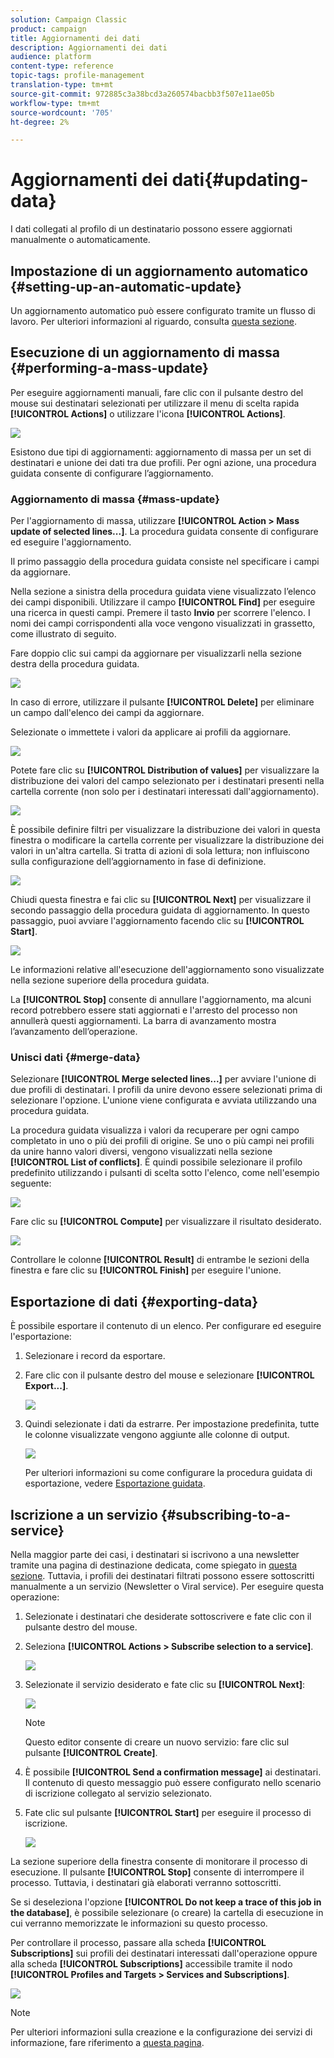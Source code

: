 ```yaml
---
solution: Campaign Classic
product: campaign
title: Aggiornamenti dei dati
description: Aggiornamenti dei dati
audience: platform
content-type: reference
topic-tags: profile-management
translation-type: tm+mt
source-git-commit: 972885c3a38bcd3a260574bacbb3f507e11ae05b
workflow-type: tm+mt
source-wordcount: '705'
ht-degree: 2%

---
```



# Aggiornamenti dei dati{#updating-data}

I dati collegati al profilo di un destinatario possono essere aggiornati manualmente o automaticamente.

## Impostazione di un aggiornamento automatico {#setting-up-an-automatic-update}

Un aggiornamento automatico può essere configurato tramite un flusso di lavoro. Per ulteriori informazioni al riguardo, consulta [questa sezione](../../workflow/using/update-data.md).

## Esecuzione di un aggiornamento di massa {#performing-a-mass-update}

Per eseguire aggiornamenti manuali, fare clic con il pulsante destro del mouse sui destinatari selezionati per utilizzare il menu di scelta rapida **[!UICONTROL Actions]** o utilizzare l&#39;icona **[!UICONTROL Actions]**.

![](assets/s_ncs_user_action_icon.png)

Esistono due tipi di aggiornamenti: aggiornamento di massa per un set di destinatari e unione dei dati tra due profili. Per ogni azione, una procedura guidata consente di configurare l’aggiornamento.

### Aggiornamento di massa {#mass-update}

Per l&#39;aggiornamento di massa, utilizzare **[!UICONTROL Action > Mass update of selected lines...]**. La procedura guidata consente di configurare ed eseguire l&#39;aggiornamento.

Il primo passaggio della procedura guidata consiste nel specificare i campi da aggiornare.

Nella sezione a sinistra della procedura guidata viene visualizzato l’elenco dei campi disponibili. Utilizzare il campo **[!UICONTROL Find]** per eseguire una ricerca in questi campi. Premere il tasto **Invio** per scorrere l&#39;elenco. I nomi dei campi corrispondenti alla voce vengono visualizzati in grassetto, come illustrato di seguito.

Fare doppio clic sui campi da aggiornare per visualizzarli nella sezione destra della procedura guidata.

![](assets/s_ncs_user_update_wizard01_1.png)

In caso di errore, utilizzare il pulsante **[!UICONTROL Delete]** per eliminare un campo dall&#39;elenco dei campi da aggiornare.

Selezionate o immettete i valori da applicare ai profili da aggiornare.

![](assets/s_ncs_user_update_wizard01_12.png)

Potete fare clic su **[!UICONTROL Distribution of values]** per visualizzare la distribuzione dei valori del campo selezionato per i destinatari presenti nella cartella corrente (non solo per i destinatari interessati dall&#39;aggiornamento).

![](assets/s_ncs_user_update_wizard01_2.png)

È possibile definire filtri per visualizzare la distribuzione dei valori in questa finestra o modificare la cartella corrente per visualizzare la distribuzione dei valori in un&#39;altra cartella. Si tratta di azioni di sola lettura; non influiscono sulla configurazione dell’aggiornamento in fase di definizione.

![](assets/s_ncs_user_update_wizard01_3.png)

Chiudi questa finestra e fai clic su **[!UICONTROL Next]** per visualizzare il secondo passaggio della procedura guidata di aggiornamento. In questo passaggio, puoi avviare l&#39;aggiornamento facendo clic su **[!UICONTROL Start]**.

![](assets/s_ncs_user_update_wizard01_4.png)

Le informazioni relative all&#39;esecuzione dell&#39;aggiornamento sono visualizzate nella sezione superiore della procedura guidata.

La **[!UICONTROL Stop]** consente di annullare l&#39;aggiornamento, ma alcuni record potrebbero essere stati aggiornati e l&#39;arresto del processo non annullerà questi aggiornamenti. La barra di avanzamento mostra l’avanzamento dell’operazione.

### Unisci dati {#merge-data}

Selezionare **[!UICONTROL Merge selected lines...]** per avviare l&#39;unione di due profili di destinatari. I profili da unire devono essere selezionati prima di selezionare l&#39;opzione. L&#39;unione viene configurata e avviata utilizzando una procedura guidata.

La procedura guidata visualizza i valori da recuperare per ogni campo completato in uno o più dei profili di origine. Se uno o più campi nei profili da unire hanno valori diversi, vengono visualizzati nella sezione **[!UICONTROL List of conflicts]**. È quindi possibile selezionare il profilo predefinito utilizzando i pulsanti di scelta sotto l&#39;elenco, come nell&#39;esempio seguente:

![](assets/s_ncs_user_merge_wizard01_1.png)

Fare clic su **[!UICONTROL Compute]** per visualizzare il risultato desiderato.

![](assets/s_ncs_user_merge_wizard01_2.png)

Controllare le colonne **[!UICONTROL Result]** di entrambe le sezioni della finestra e fare clic su **[!UICONTROL Finish]** per eseguire l&#39;unione.

## Esportazione di dati {#exporting-data}

È possibile esportare il contenuto di un elenco. Per configurare ed eseguire l&#39;esportazione:

1. Selezionare i record da esportare.
1. Fare clic con il pulsante destro del mouse e selezionare **[!UICONTROL Export...]**.

   ![](assets/s_ncs_user_export_list.png)

1. Quindi selezionate i dati da estrarre. Per impostazione predefinita, tutte le colonne visualizzate vengono aggiunte alle colonne di output.

   ![](assets/s_ncs_user_export_list_start.png)

   Per ulteriori informazioni su come configurare la procedura guidata di esportazione, vedere [Esportazione guidata](../../platform/using/exporting-data.md#export-wizard).

## Iscrizione a un servizio {#subscribing-to-a-service}

Nella maggior parte dei casi, i destinatari si iscrivono a una newsletter tramite una pagina di destinazione dedicata, come spiegato in [questa sezione](../../delivery/using/managing-subscriptions.md). Tuttavia, i profili dei destinatari filtrati possono essere sottoscritti manualmente a un servizio (Newsletter o Viral service). Per eseguire questa operazione:

1. Selezionate i destinatari che desiderate sottoscrivere e fate clic con il pulsante destro del mouse.
1. Seleziona **[!UICONTROL Actions > Subscribe selection to a service]**.

   ![](assets/s_ncs_user_selection_subscribe_service.png)

1. Selezionate il servizio desiderato e fate clic su **[!UICONTROL Next]**:

   ![](assets/s_ncs_user_selection_subscribe_service_2.png)

   >[!NOTE]
   >
   >Questo editor consente di creare un nuovo servizio: fare clic sul pulsante **[!UICONTROL Create]**.

1. È possibile **[!UICONTROL Send a confirmation message]** ai destinatari. Il contenuto di questo messaggio può essere configurato nello scenario di iscrizione collegato al servizio selezionato.
1. Fate clic sul pulsante **[!UICONTROL Start]** per eseguire il processo di iscrizione.

   ![](assets/s_ncs_user_selection_subscribe_service_3.png)

La sezione superiore della finestra consente di monitorare il processo di esecuzione. Il pulsante **[!UICONTROL Stop]** consente di interrompere il processo. Tuttavia, i destinatari già elaborati verranno sottoscritti.

Se si deseleziona l&#39;opzione **[!UICONTROL Do not keep a trace of this job in the database]**, è possibile selezionare (o creare) la cartella di esecuzione in cui verranno memorizzate le informazioni su questo processo.

Per controllare il processo, passare alla scheda **[!UICONTROL Subscriptions]** sui profili dei destinatari interessati dall&#39;operazione oppure alla scheda **[!UICONTROL Subscriptions]** accessibile tramite il nodo **[!UICONTROL Profiles and Targets > Services and Subscriptions]**.

![](assets/s_ncs_user_selection_subscribe_service_4.png)

>[!NOTE]
>
>Per ulteriori informazioni sulla creazione e la configurazione dei servizi di informazione, fare riferimento a [questa pagina](../../delivery/using/managing-subscriptions.md).

